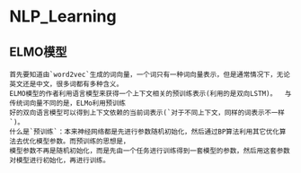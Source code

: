 # NLP_Learning

## ELMO模型
    首先要知道由`word2vec`生成的词向量，一个词只有一种词向量表示，但是通常情况下，无论英文还是中文，很多词都有多种含义。	
    ELMO模型的作者利用语言模型来获得一个上下文相关的预训练表示(利用的是双向LSTM)。  与传统词向量不同的是，ELMo利用预训练
    好的双向语言模型可以得到上下文依赖的当前词表示(`对于不同上下文，同样的词表示不一样`)。
    什么是`预训练`：本来神经网络都是先进行参数随机初始化，然后通过BP算法利用其它优化算法去优化模型参数。而预训练的思想是，
    模型参数不再是随机初始化，而是先由一个任务进行训练得到一套模型的参数，然后用这套参数对模型进行初始化，再进行训练。



